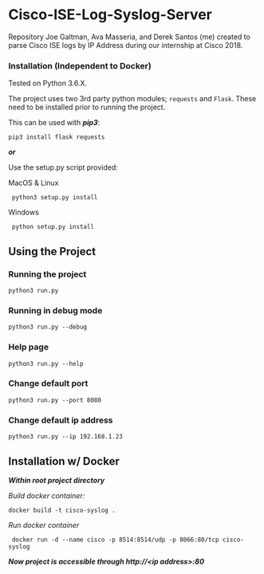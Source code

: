 # Cisco-ISE-Log-Syslog-Server
Repository Joe Galtman, Ava Masseria, and Derek Santos (me) created to parse Cisco ISE logs by IP Address during our internship at Cisco 2018.

### Installation (Independent to Docker)

Tested on Python 3.6.X.

The project uses two 3rd party python modules; ```requests``` and ```Flask```. These need to be installed prior to running the project.

This can be used with ***pip3***:

    pip3 install flask requests

***or***

Use the setup.py script provided:

MacOS & Linux

     python3 setup.py install

Windows

     python setup.py install
## Using the Project

### Running the project

    python3 run.py

### Running in debug mode

    python3 run.py --debug

### Help page

    python3 run.py --help

### Change default port

    python3 run.py --port 8080

### Change default ip address

    python3 run.py --ip 192.168.1.23

## Installation w/ Docker

***Within root project directory***

*Build docker container:*

    docker build -t cisco-syslog .

*Run docker container*

     docker run -d --name cisco -p 8514:8514/udp -p 8066:80/tcp cisco-syslog
    
***Now project is accessible through http://\<ip address\>:80***
